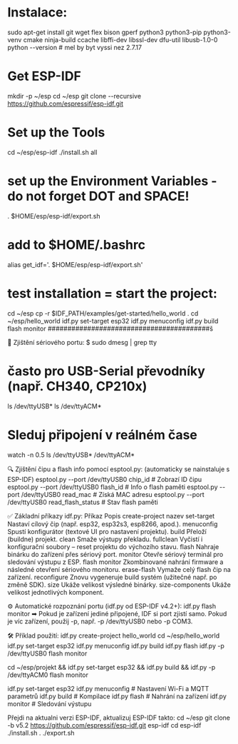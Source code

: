 # Instalace:
sudo apt-get install git wget flex bison gperf python3 python3-pip python3-venv cmake ninja-build ccache libffi-dev libssl-dev dfu-util libusb-1.0-0
python --version # mel by byt vyssi nez 2.7.17
# Get ESP-IDF
mkdir -p ~/esp
cd ~/esp
git clone --recursive https://github.com/espressif/esp-idf.git
# Set up the Tools
cd ~/esp/esp-idf
./install.sh all
# set up the Environment Variables - do not forget DOT and SPACE!
. $HOME/esp/esp-idf/export.sh
# add to $HOME/.bashrc
alias get_idf='. $HOME/esp/esp-idf/export.sh'
# test installation = start the project:
cd ~/esp
cp -r $IDF_PATH/examples/get-started/hello_world .
cd ~/esp/hello_world
idf.py set-target esp32
idf.py menuconfig
idf.py build flash monitor
#########################################š

🔌 Zjištění sériového portu:
$ sudo dmesg | grep tty
# často pro USB-Serial převodníky (např. CH340, CP210x)
ls /dev/ttyUSB*
ls /dev/ttyACM*
# Sleduj připojení v reálném čase
watch -n 0.5 ls /dev/ttyUSB* /dev/ttyACM*

🔍 Zjištění čipu a flash info pomocí esptool.py:
(automaticky se nainstaluje s ESP-IDF)
esptool.py --port /dev/ttyUSB0 chip_id             # Zobrazí ID čipu
esptool.py --port /dev/ttyUSB0 flash_id            # Info o flash paměti
esptool.py --port /dev/ttyUSB0 read_mac            # Získá MAC adresu
esptool.py --port /dev/ttyUSB0 read_flash_status   # Stav flash paměti

✅ Základní příkazy idf.py:
Příkaz	Popis
create-project nazev
set-target <chip>	Nastaví cílový čip (např. esp32, esp32s3, esp8266, apod.).
menuconfig	Spustí konfigurátor (textové UI pro nastavení projektu).
build	Přeloží (buildne) projekt.
clean	Smaže výstupy překladu.
fullclean	Vyčistí i konfigurační soubory – reset projektu do výchozího stavu.
flash	Nahraje binárku do zařízení přes sériový port.
monitor	Otevře sériový terminál pro sledování výstupu z ESP.
flash monitor	Zkombinované nahrání firmware a následné otevření sériového monitoru.
erase-flash	Vymaže celý flash čip na zařízení.
reconfigure	Znovu vygeneruje build systém (užitečné např. po změně SDK).
size	Ukáže velikost výsledné binárky.
size-components	Ukáže velikost jednotlivých komponent.

⚙️ Automatické rozpoznání portu (idf.py od ESP-IDF v4.2+):
idf.py flash monitor
➡ Pokud je zařízení jediné připojené, IDF si port zjistí samo.
Pokud je víc zařízení, použij -p, např. -p /dev/ttyUSB0 nebo -p COM3.

🛠️ Příklad použití:
idf.py create-project hello_world
cd ~/esp/hello_world
idf.py set-target esp32
idf.py menuconfig
idf.py build
idf.py flash
idf.py -p /dev/ttyUSB0 flash monitor

cd ~/esp/projekt && idf.py set-target esp32 && idf.py build && idf.py -p /dev/ttyACM0 flash monitor

idf.py set-target esp32
idf.py menuconfig  # Nastavení Wi-Fi a MQTT parametrů
idf.py build       # Kompilace
idf.py flash       # Nahrání na zařízení
idf.py monitor     # Sledování výstupu

Přejdi na aktualni verzi ESP-IDF, aktualizuj ESP-IDF takto:
cd ~/esp
git clone -b v5.2 https://github.com/espressif/esp-idf.git esp-idf
cd esp-idf
./install.sh
. ./export.sh
